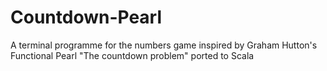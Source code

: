 # Countdown-Pearl

A terminal programme for the numbers game inspired by Graham Hutton's Functional Pearl "The countdown problem" ported to Scala